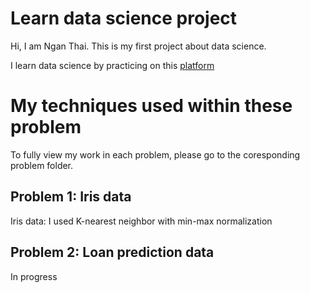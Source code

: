 # Learn data science project

Hi, I am Ngan Thai. This is my first project about data science.

I learn data science by practicing on this [platform](https://www.analyticsvidhya.com/blog/2018/05/24-ultimate-data-science-projects-to-boost-your-knowledge-and-skills/)

# My techniques used within these problem

To fully view my work in each problem, please go to the coresponding problem folder.

## Problem 1: Iris data

Iris data: I used K-nearest neighbor with min-max normalization

## Problem 2: Loan prediction data

In progress